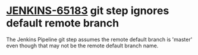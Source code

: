 # [JENKINS-65183](https://issues.jenkins.io/browse/JENKINS-65183) git step ignores default remote branch

The Jenkins Pipeline git step assumes the remote default branch is 'master' even though that may not be the remote default branch name.
